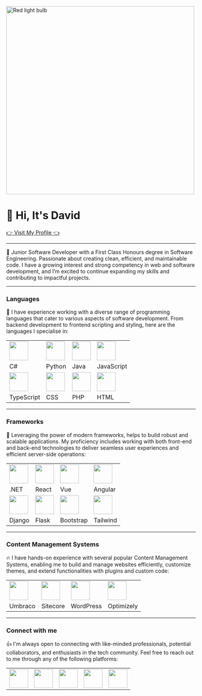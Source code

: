 <a href="https://portfolio.ortheyus.uk/" target="_blank">
  <img src="https://ortheyus-portfolio.vercel.app/_next/image?url=%2F_next%2Fstatic%2Fmedia%2Flight-bulb.c97be08e.png&w=640&q=75" alt="Red light bulb" width="500" align="center"/>
</a>

# 👋 Hi, It's David

[:point_right: Visit My Profile :point_left:](https://portfolio.ortheyus.uk/)

---

💬 Junior Software Developer with a First Class Honours degree in Software Engineering. Passionate about creating clean, efficient, and maintainable code. I have a growing interest and strong competency in web and software development, and I’m excited to continue expanding my skills and contributing to impactful projects.

---

### Languages

:space_invader: I have experience working with a diverse range of programming languages that cater to various aspects of software development. From backend development to frontend scripting and styling, here are the languages I specialise in:

<table>
  <tr>
    <td>
      <a href="https://learn.microsoft.com/en-us/dotnet/csharp/" target="_blank">
        <img src="https://img.icons8.com/color/48/000000/c-sharp-logo.png" width="50">
      </a>
    </td>
    <td>
      <a href="https://www.python.org/" target="_blank">
        <img src="https://img.icons8.com/color/48/000000/python.png" width="50">
      </a>
    </td>
    <td>
      <a href="https://www.java.com/" target="_blank">
        <img src="https://img.icons8.com/color/48/000000/java-coffee-cup-logo.png" width="50">
      </a>
    </td>
    <td>
      <a href="https://developer.mozilla.org/en-US/docs/Web/JavaScript" target="_blank">
        <img src="https://img.icons8.com/color/48/000000/javascript.png" width="50">
      </a>
    </td>
  </tr>
  <tr>
    <td>C#</td>
    <td>Python</td>
    <td>Java</td>
    <td>JavaScript</td>
  </tr>
  <tr>
    <td>
       <a href="https://www.typescriptlang.org/" target="_blank">
        <img src="https://img.icons8.com/?size=100&id=Xf1sHBmY73hA&format=png&color=000000" width="50">
       </a>
    </td>  
    <td>
      <a href="https://developer.mozilla.org/en-US/docs/Web/CSS" target="_blank">
        <img src="https://img.icons8.com/color/48/000000/css3.png" width="50">
      </a>
    </td>
    <td>
      <a href="https://www.php.net/" target="_blank">
        <img src="https://img.icons8.com/?size=100&id=121463&format=png&color=000000" width="50">
      </a>
    </td>
    <td>
      <a href="https://developer.mozilla.org/en-US/docs/Web/HTML" target="_blank">
        <img src="https://img.icons8.com/color/48/000000/html-5.png" width="50">
      </a>
    </td>
  </tr>
  <tr>
    <td>TypeScript</td>
    <td>CSS</td>
    <td>PHP</td>
    <td>HTML</td>
  </tr>
</table>


---

### Frameworks

:signal_strength: Leveraging the power of modern frameworks, helps to build robust and scalable applications. My proficiency includes working with both front-end and back-end technologies to deliver seamless user experiences and efficient server-side operations:

<table>
  <tr>
    <td>
      <a href="https://dotnet.microsoft.com/" target="_blank" rel="noopener noreferrer">
        <img src="https://img.icons8.com/?size=100&id=yHPufAHQf4B9&format=png&color=000000" width="50">
      </a>
    </td>
    <td>
      <a href="https://reactjs.org/" target="_blank" rel="noopener noreferrer">
        <img src="https://img.icons8.com/officel/48/000000/react.png" width="50">
      </a>
    </td>
    <td>
      <a href="https://vuejs.org/" target="_blank" rel="noopener noreferrer">
        <img src="https://img.icons8.com/color/48/000000/vue-js.png" width="50">
      </a>
    </td>
    <td>
      <a href="https://angular.io/" target="_blank" rel="noopener noreferrer">
        <img src="https://img.icons8.com/color/48/000000/angularjs.png" width="50">
      </a>
    </td>
  </tr>
  <tr>
    <td>.NET</td>
    <td>React</td>
    <td>Vue</td>
    <td>Angular</td>
  </tr>
  <tr>
    <td>
      <a href="https://www.djangoproject.com/" target="_blank" rel="noopener noreferrer">
        <img src="https://img.icons8.com/?size=100&id=FnTmHRua3mU3&format=png&color=000000" width="50">
      </a>
    </td>
    <td>
      <a href="https://flask.palletsprojects.com/" target="_blank" rel="noopener noreferrer">
        <img src="https://img.icons8.com/?size=100&id=ewGOClUtmFX4&format=png&color=000000" width="50">
      </a>
    </td>
    <td>
      <a href="https://getbootstrap.com/" target="_blank" rel="noopener noreferrer">
        <img src="https://img.icons8.com/color/48/000000/bootstrap.png" width="50">
      </a>
    </td>
    <td>
      <a href="https://tailwindcss.com/" target="_blank" rel="noopener noreferrer">
        <img src="https://img.icons8.com/?size=100&id=4PiNHtUJVbLs&format=png&color=000000" width="50">
      </a>
    </td>
  </tr>
  <tr>
    <td>Django</td>
    <td>Flask</td>
    <td>Bootstrap</td>
    <td>Tailwind</td>
  </tr>
</table>


---

### Content Management Systems

:fire: I have hands-on experience with several popular Content Management Systems, enabling me to build and manage websites efficiently, customize themes, and extend functionalities with plugins and custom code:

<table>
  <tr>
    <td>
       <a href="https://umbraco.com/" target="_blank">
        <img src="https://img.icons8.com/?size=100&id=dYeKCQwXgFkt&format=png&color=000000" width="50">
      </a>
    </td>
    <td>
       <a href="https://www.sitecore.com/" target="_blank">
        <img src="https://img.icons8.com/?size=100&id=63257&format=png&color=000000" width="50">
       </a>
    </td>
    <td>
      <a href="https://wordpress.org/" target="_blank">
        <img src="https://img.icons8.com/?size=100&id=13664&format=png&color=000000" width="50">
      </a>
    </td>
    <td>
      <a href="https://www.optimizely.com/" target="_blank">
        <img src="https://upload.wikimedia.org/wikipedia/en/e/e9/Optimizely_Logo.png" width="50">
      </a>
    </td>
  </tr>
  <tr>
    <td>Umbraco</td>
    <td>Sitecore</td>
    <td>WordPress</td>
    <td>Optimizely</td>
  </tr>
</table>


---

### Connect with me

:thumbsup: I'm always open to connecting with like-minded professionals, potential collaborators, and enthusiasts in the tech community. Feel free to reach out to me through any of the following platforms:

<table>
  <tr>
    <td><a href="https://portfolio.ortheyus.uk/" target="_blank"><img src="https://ortheyus-portfolio.vercel.app/_next/image?url=%2F_next%2Fstatic%2Fmedia%2Flight-bulb.c97be08e.png&w=640&q=75" width="50"/></a></td>
    <td><a href="https://www.linkedin.com/in/davidwhalleyprofile" target="_blank"><img src="https://cdn1.iconfinder.com/data/icons/logotypes/32/circle-linkedin-512.png" width="50"></a></td>
    <td><a href="https://www.instagram.com/ortheyus" target="_blank"><img src="https://cdn2.iconfinder.com/data/icons/social-media-2285/512/1_Instagram_colored_svg_1-512.png" width="50"></a></td>
    <td><a href="https://discord.com/users/212627113147105280" target="_blank"><img src="https://assets-global.website-files.com/6257adef93867e50d84d30e2/636e0a6a49cf127bf92de1e2_icon_clyde_blurple_RGB.png" width="50"></a></td>
    <td><a href="https://www.youtube.com/channel/UCWikZ6mdoqSzCTOvy8MjsLQ" target="_blank"><img src="https://cdn-icons-png.flaticon.com/512/1384/1384060.png" width="50"></a></td>
  </tr>
</table>
